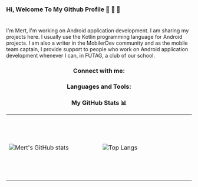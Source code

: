 ### Hi, Welcome To My Github Profile 👋 👋 👋
#
I'm Mert, I'm working on Android application development. I am sharing my projects here. I usually use the Kotlin programming language for Android projects. I am also a writer in the MobilerDev community and as the mobile team captain, I provide support to people who work on Android application development whenever I can, in FUTAG, a club of our school.

### <div id = 1 align="center"><p>Connect with me:</p></div>


### <div id = 2 align="center"><p>Languages and Tools:</p></div>


### <div id = 3 align="center"><p>My GitHub Stats 📊</p></div>
<td>
<table>
<tr>

<td width =450 height="180">

![Mert's GitHub stats](https://github-readme-stats.vercel.app/api?username=Mert305&show_icons=true&theme=tokyonight)

<td width=450 height="180">

![Top Langs](https://github-readme-stats.vercel.app/api/top-langs/?username=Mert305&layout=compact&theme=tokyonight)

</td>

</tr>
</table>
